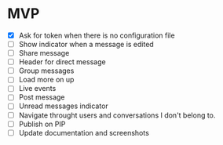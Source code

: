 # MVP

- [x] Ask for token when there is no configuration file
- [ ] Show indicator when a message is edited
- [ ] Share message
- [ ] Header for direct message
- [ ] Group messages
- [ ] Load more on up
- [ ] Live events
- [ ] Post message
- [ ] Unread messages indicator
- [ ] Navigate throught users and conversations I don't belong to.
- [ ] Publish on PIP
- [ ] Update documentation and screenshots
